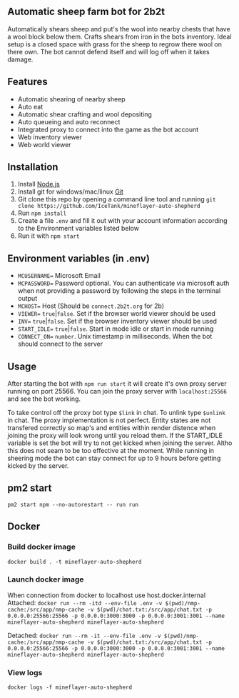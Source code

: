 ## Automatic sheep farm bot for 2b2t
Automatically shears sheep and put's the wool into nearby chests that have a wool block below them. Crafts shears from iron in the bots inventory. 
Ideal setup is a closed space with grass for the sheep to regrow there wool on there own. The bot cannot defend itself and will log off when it takes damage.

## Features
- Automatic shearing of nearby sheep
- Auto eat
- Automatic shear crafting and wool depositing
- Auto queueing and auto reconnect
- Integrated proxy to connect into the game as the bot account
- Web inventory viewer
- Web world viewer

## Installation
1. Install [Node.js](https://nodejs.org)
2. Install git for windows/mac/linux [Git](https://git-scm.com/downloads)
3. Git clone this repo by opening a command line tool and running `git clone https://github.com/IceTank/mineflayer-auto-shepherd`
4. Run `npm install`
5. Create a file `.env` and fill it out with your account information according to the Environment variables listed below
6. Run it with `npm start`

## Environment variables (in .env)
- `MCUSERNAME=` Microsoft Email
- `MCPASSWORD=` Password optional. You can authenticate via microsoft auth when not providing a password by following the steps in the terminal output
- `MCHOST=` Host (Should be `connect.2b2t.org` for 2b)
- `VIEWER=` `true`|`false`. Set if the browser world viewer should be used
- `INV=` `true`|`false`. Set if the browser inventory viewer should be used
- `START_IDLE=` `true`|`false`. Start in mode idle or start in mode running
- `CONNECT_ON=` `number`. Unix timestamp in milliseconds. When the bot should connect to the server

## Usage 
After starting the bot with `npm run start` it will create it's own proxy server running on port 25566. You can join the proxy server with `localhost:25566` and see the bot working.

To take control off the proxy bot type `$link` in chat. To unlink type `$unlink` in chat. 
The proxy implementation is not perfect. Entity states are not transfered correctly so map's and entities within render distence when joining the proxy will look wrong until you reload them.
If the START_IDLE variable is set the bot will try to not get kicked when joining the server. Altho this does not seam to be too effective at the moment. While running in sheering mode the bot can stay connect for up to 9 hours before getting kicked by the server.

## pm2 start
`pm2 start npm --no-autorestart -- run run`

## Docker
### Build docker image
`docker build . -t mineflayer-auto-shepherd`

### Launch docker image
When connection from docker to localhost use host.docker.internal
Attached:
`docker run --rm -itd --env-file .env -v $(pwd)/nmp-cache:/src/app/nmp-cache -v $(pwd)/chat.txt:/src/app/chat.txt -p 0.0.0.0:25566:25566 -p 0.0.0.0:3000:3000 -p 0.0.0.0:3001:3001 --name mineflayer-auto-shepherd mineflayer-auto-shepherd`

Detached:
`docker run --rm -it --env-file .env -v $(pwd)/nmp-cache:/src/app/nmp-cache -v $(pwd)/chat.txt:/src/app/chat.txt -p 0.0.0.0:25566:25566 -p 0.0.0.0:3000:3000 -p 0.0.0.0:3001:3001 --name mineflayer-auto-shepherd mineflayer-auto-shepherd`

### View logs
`docker logs -f mineflayer-auto-shepherd`
